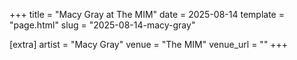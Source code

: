 +++
title = "Macy Gray at The MIM"
date = 2025-08-14
template = "page.html"
slug = "2025-08-14-macy-gray"

[extra]
artist = "Macy Gray"
venue = "The MIM"
venue_url = ""
+++
